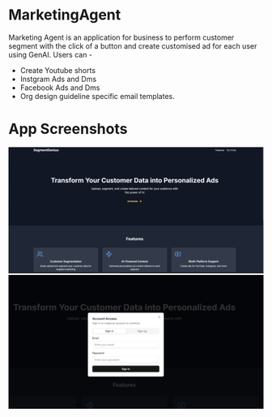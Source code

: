 # MarketingAgent

Marketing Agent is an application for business to perform customer segment with the click of a button and create customised ad for each user using GenAI.
Users can - 
- Create Youtube shorts
- Instgram Ads and Dms
- Facebook Ads and Dms
- Org design guideline specific email templates.

# App Screenshots
![alt text](https://github.com/Avhijit-Nair/MarketingGenius/blob/main/ss1.png)
![alt text](https://github.com/Avhijit-Nair/MarketingGenius/blob/main/ss2.png)
